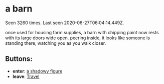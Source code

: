 # a barn

Seen 3260 times. Last seen 2020-06-27T06:04:14.449Z.

once used for housing farm supplies, a barn with chipping paint now rests with its large doors wide open. peering inside, it looks like someone is standing there, watching you as you walk closer.

## Buttons:

- **enter**: [a shadowy figure](a-shadowy-figure-m45mb0.md)
- **leave**: [Travel](Travel-travel.md)